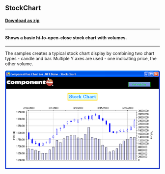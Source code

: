 ## StockChart
#### [Download as zip](https://grapecity.github.io/DownGit/#/home?url=https://github.com/GrapeCity/ComponentOne-WinForms-Samples/tree/master/NetFramework\Charts\VB\StockChart)
____
#### Shows a basic hi-lo-open-close stock chart with volumes.
____
The samples creates a typical stock chart display by combining two chart types - candle and bar.
Multiple Y axes are used - one indicating price, the other volume.

![screenshot](screenshot.png)
